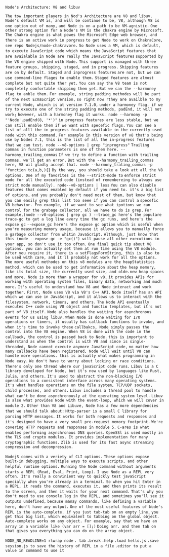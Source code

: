 `Node's Architecture: V8 and libuv`

`The tow important players in Nod's Architecture are V8 and libuv.`
`Node's default VM is, and will be continue to be, V8, although V8 is one option out of many,`
`and Node is on a path to be VM-agnistic.`
`One other strong option for a Node's VM is the chakra engine by Microsoft.`
`The Chakra engine is what powes the Microsoft Edge web browser, and there is an active work in porgress`
`to get Node to work on ChakraCore, see repo Nodejs/node-chakravore.`
`So Node uses a VM, which is default, to execute JavaScript code which means the`
`JavaScript features that are avaialable in Node are really the JavaScript features`
`supported by the V8 engine shipped with Node.`
`This support is managed with three feature groups, shipping, staged, and in progress.`
`Shipping features are on by default. Staged and inprogress features`
`are not, but we can use command-line flages to enable them.`
`Staged features are almost complete but not quite ther yet.`
`You can say the V8 team is not completely comfortable shipping them yet.`
`But we can the --harmoney flag to anble them.`
`For example, string padding methodes will be part of the next EcmaScript version,`
`so right now rthey are availble to my current Node, whivch is at version 7.1.0,`
`under a harmoney flag. if we try to execute one of the string padding methods, padEnd, it will not work;`
`however, with a harmoney flag it works. node --harmony -p "'Node'.padEnd(8, '*')"`
`in progress features are less stable, but we can still enable them if we want with specefic flags.`
`You can see a list of alll the in progress features available in the currently used node with this command.`
`For example in this version of v8 that's being use by Nodes 7.1, this is the list of all the in-progress features`
`that we can test. node --v8-options | grep "inprogress"`
`Trailing commas in function parameters is one of them here. --harmony_trailing_commas`
`If we try to define a function with trailing commas, we'll get an error.`
`But with the --harmony_trailing_commas here, V8 wil gladly accept that. node --harmony_traling_commas -p 'function tc(a,b,){}`
`By the way, you should take a look att all the V8 options. One of my favorites is the --strict-mode to`
`enforce strict mode for all the executed code (instead of remembereing to always use strict mode manually). node--v8-options | less`
`You can also disable features that comes enabled by default if you need to. it's a big list of options,`
`and you probably don't need most of them, but know that you can easily grep this list too seee if you can control a`
`specefic V8 behavior. Fro example, if we want to see what ipotions we can control for the grabage collector, all we have to do is grep.`
`For example,(node --v8-options | grep gc ) --trace_gc here's the populare trace-gc to get a log line every time the gc runs, and here's the expose gc`
`--expose_gc here's the expose gc option which is useful when you're measuring memory usage, because it allows you to manually force a garbage collector from whitin JavaScript.`
`Although, just know that this (node --expose-gc -e "gc()") will pause all other executions in your app, so don't use it too often.`
`One final quick tip about V8 options. you can actually set them at run time using the V8 module.`
`After you require it, there is a setFlagsFormString, this is also to be used with care, and it'll probably not work for all the options.`
`The more useful methodes on this v8 modules are the heapStatistics method, which can be used to get information about`
`the heap memory, like its total size, the currenlty used size, and olde.new heap spaces and more. Node is more than a wrapper for v8,`
`it provides APIs for working with operating system files, binary data, networking and much more.`
`It's useful to understand how V8 and Node interact and work together.`
`First, Node uses V8 via V8's C++ API.`
`Node itself has an API which we can use in JavaScript, and it allows us to interact with the filesystem, network, timers, and others.`
`The Node API eventually executes C++ code using V8 object and functio templates, but it's not part of V8 itself.`
`Node also handles the waiting for asynchronous events for us using libuv.`
`When Node is done waiting for I/O operations or timers, it usually has callback functions to invoke, and when it's time to invoke these`
`callbakcs, Node simply passes the control into the V8 engine. When V8 is done with the code in the callback, the control is passed back to Node.`
`this is important to understand as when the control is with V8 and since is single-threaded, Node cannot execute anymore JavaScript code,`
`no matter how many callbacks have been registered, Node will wait until V8 can handle more operations. this is actually what makes programming in Node easy.`
`We don't have to worry about locking or race conditions. There's only one thread where our javaScript code runs.`
`Libuv is a C library developed for Node, but it's now used by languages like Rust, Julia, and others.`
`It's used to abstract the non-blocking I/O operations to a consistent interface across many operating systems.`
`It's what handles operations on the file system, TCP/UDP sockets, child processes, and others.`
`Libuv includes a thread pool to handle what can't be done asynchronously at the operating system level.`
`Libuv is also what provides Node with the event-loop, which we will cover in module 2.`
`Other than V8 and Libuve, Node has a few more dependencies that we should talk about:`
`Http-parser is a small C library for parsing HTTP messages.`
`It works for both requests and responses and it's designed to have a very small pre-request memory footprint.`
`We're covering HTTP requests and responses in module 5.`
`C-ares is what enables performing asynchronous DNS queries.`
`OpenSSl is used mostly in the TLS and crypto modules. It provides implementation for many cryptographic functions.`
`Zlib is used for its fast async streaming compression and decompression.`

`NodejS comes with a veriety of CLI options.`
`These options expose built-in debugging, multiple ways to execute scripts, and other helpful runtime options.`
`Running the Node command without arguments starts a REPL (Read, Eval, Print, Loop).`
`I use Node as a REPL very often. It's really a convinient way to quickly test javaScript specially when you're already in a terminal.`
`So when you hit Enter in a REPL, it reads the command, executes it, and then prints its result to the screen, and then it waits for your next command.`
`That's why you don't need to use console.log in the REPL, and sometimes you'll see it outputs undefined,`
`because manay commands, like defining a variable here, don't have any output.`
`One of the most useful features of Node's REPL is the auto-complete. if you just tab-tab on an empty line,`
`you get this big list, which equivalent to tabbing on the global object.`
`Auto-complete works on any object. For example, say that we have an array in a variable like (var arr = [];)`
`Doing arr. and then tab on that gives you everything you can do on the array object.`

`NODE_NO_READLINE=1 rlwrap node`
`. tab`
`.break`
`.help`
`.load hello.js`
`.save session.js to save the history of REPL in a file`
`.editor to put a value in command to use it`
